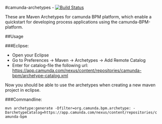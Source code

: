 #camunda-archetypes - [![Build Status](https://buildhive.cloudbees.com/job/camunda/job/camunda-archetypes/badge/icon)](https://buildhive.cloudbees.com/job/camunda/job/camunda-archetypes/)

These are Maven Archetypes for camunda BPM platform, which enable a quickstart for developing process applications using the camunda-BPM-platform.

##Usage


###Eclipse:

* Open your Eclipse
* Go to Preferences -> Maven -> Archetypes -> Add Remote Catalog
* Enter for catalog-file the following url: https://app.camunda.com/nexus/content/repositories/camunda-bpm/archetype-catalog.xml

Now you should be able to use the archetypes when creating a new maven project in eclipse.

###Commandline:

```mvn archetype:generate -Dfilter=org.camunda.bpm.archetype: -DarchetypeCatalog=https://app.camunda.com/nexus/content/repositories/camunda-bpm```
